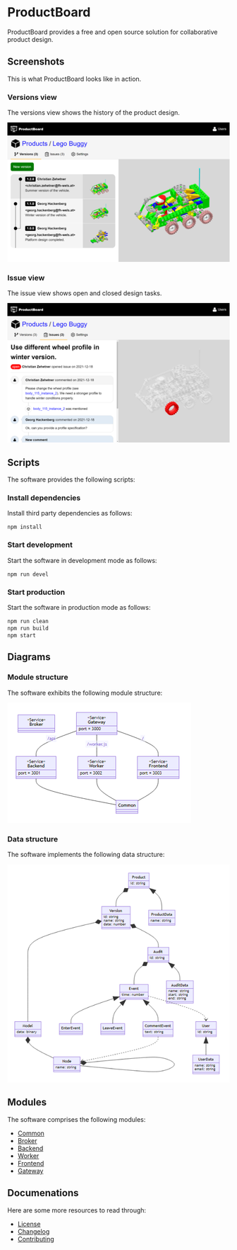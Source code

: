 # ProductBoard

ProductBoard provides a free and open source solution for collaborative product design.

## Screenshots

This is what ProductBoard looks like in action.

### Versions view

The versions view shows the history of the product design.

![Versions](screenshots/versions.png)

### Issue view

The issue view shows open and closed design tasks.

![Issue](screenshots/issue.png)

## Scripts

The software provides the following scripts:

### Install dependencies

Install third party dependencies as follows:

```
npm install
```

### Start development

Start the software in development mode as follows:

```
npm run devel
```

### Start production

Start the software in production mode as follows:

```
npm run clean
npm run build
npm start
```

## Diagrams

### Module structure

The software exhibits the following module structure:

![Modules](diagrams/modules.png)

### Data structure

The software implements the following data structure:

![Entities](diagrams/entities.png)

## Modules

The software comprises the following modules:

* [Common](packages/common/README.md)
* [Broker](packages/broker/README.md)
* [Backend](packages/backend/README.md)
* [Worker](packages/worker/README.md)
* [Frontend](packages/frontend/README.md)
* [Gateway](packages/gateway/README.md)

## Documenations

Here are some more resources to read through:

* [License](LICENSE.md)
* [Changelog](CHANGELOG.md)
* [Contributing](CONTRIBUTING.md)